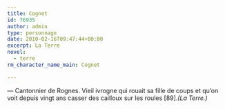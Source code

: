 ```yaml
---
title: Cognet
id: 76935
author: admin
type: personnage
date: 2010-02-16T09:47:44+00:00
excerpt: La Terre
novel:
  - terre
rm_character_name_main: Cognet

---
```

— Cantonnier de Rognes. Vieil ivrogne qui rouait sa fille de coups et qu&rsquo;on voit depuis vingt ans casser des cailloux sur les roules [89]._(La Terre.)_